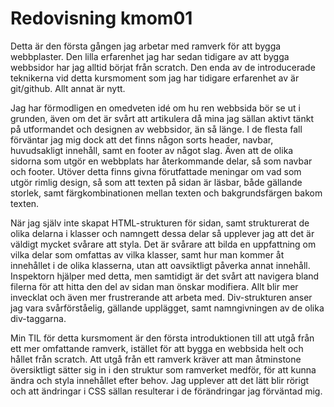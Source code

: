 ---
---
Redovisning kmom01
=========================

Detta är den första gången jag arbetar med ramverk för att bygga webbplaster. Den lilla erfarenhet jag har sedan tidigare av att bygga webbsidor har jag alltid börjat från scratch. Den enda av de introducerade teknikerna vid detta kursmoment som jag har tidigare erfarenhet av är git/github. Allt annat är nytt.

Jag har förmodligen en omedveten idé om hu ren webbsida bör se ut i grunden, även om det är svårt att artikulera då mina jag sällan aktivt tänkt på utformandet och designen av webbsidor, än så länge. I de flesta fall förväntar jag mig dock att det finns någon sorts header, navbar, huvudsakligt innehåll, samt en footer av något slag. Även att de olika sidorna som utgör en webbplats har återkommande delar, så som navbar och footer.  Utöver detta finns givna förutfattade meningar om vad som utgör rimlig design, så som att texten på sidan är läsbar, både gällande storlek, samt färgkombinationen mellan texten och bakgrundsfärgen bakom texten.

När jag själv inte skapat HTML-strukturen för sidan, samt strukturerat de olika delarna i klasser och namngett dessa delar så upplever jag att det är väldigt mycket svårare att styla. Det är svårare att bilda en uppfattning om vilka delar som omfattas av vilka klasser, samt hur man kommer åt innehållet i de olika klasserna, utan att oavsiktligt påverka annat innehåll. Inspektorn hjälper med detta, men samtidigt är det svårt att navigera bland filerna för att hitta den del av sidan man önskar modifiera. Allt blir mer invecklat och även mer frustrerande att arbeta med. Div-strukturen anser jag vara svårförståelig, gällande upplägget, samt namngivningen av de olika div-taggarna.

Min TIL för detta kursmoment är den första introduktionen till att utgå från ett mer omfattande ramverk, istället för att bygga en webbsida helt och hållet från scratch. Att utgå från ett ramverk kräver att man åtminstone översiktligt sätter sig in i den struktur som ramverket medför, för att kunna ändra och styla innehållet efter behov. Jag upplever att det lätt blir rörigt och att ändringar i CSS sällan resulterar i de förändringar jag förväntad mig. 
